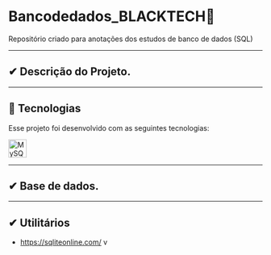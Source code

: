 # Bancodedados_BLACKTECH🚀 

Repositório criado para anotações dos estudos de banco de dados (SQL)

---

## ✔ Descrição do Projeto.



---

## 🚀 Tecnologias

Esse projeto foi desenvolvido com as seguintes tecnologias:

<p align="left">
<a href="https://www.mysql.com/" target="_blank" rel="noreferrer"><img src="https://raw.githubusercontent.com/danielcranney/readme-generator/main/public/icons/skills/mysql-colored.svg" width="36" height="36" alt="MySQL" /></a>
</p>

---

## ✔ Base de dados.




---

## ✔ Utilitários

- https://sqliteonline.com/
v
